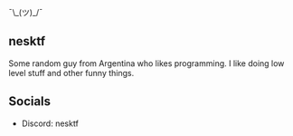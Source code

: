 ¯\\\_(ツ)\_/¯

## nesktf
Some random guy from Argentina who likes programming. I like doing low level stuff and other funny things.

## Socials
- Discord: nesktf
